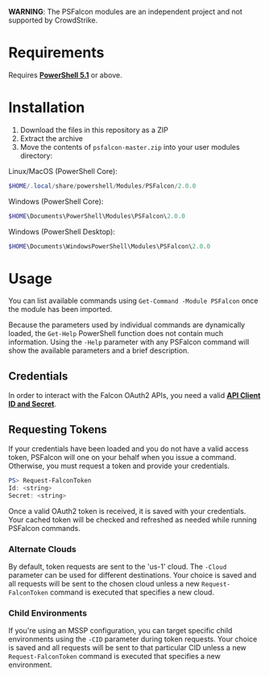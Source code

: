 **WARNING**: The PSFalcon modules are an independent project and not supported by CrowdStrike.

# Requirements
Requires **[PowerShell 5.1](https://github.com/PowerShell/PowerShell#get-powershell)** or above.

# Installation
1. Download the files in this repository as a ZIP
2. Extract the archive
3. Move the contents of `psfalcon-master.zip` into your user modules directory:

Linux/MacOS (PowerShell Core):
```powershell
$HOME/.local/share/powershell/Modules/PSFalcon/2.0.0
```
Windows (PowerShell Core):
```powershell
$HOME\Documents\PowerShell\Modules\PSFalcon\2.0.0
```
Windows (PowerShell Desktop):
```powershell
$HOME\Documents\WindowsPowerShell\Modules\PSFalcon\2.0.0
```

# Usage
You can list available commands using `Get-Command -Module PSFalcon` once the module has been imported.

Because the parameters used by individual commands are dynamically loaded, the `Get-Help` PowerShell function
does not contain much information. Using the `-Help` parameter with any PSFalcon command will show the available
parameters and a brief description.

## Credentials
In order to interact with the Falcon OAuth2 APIs, you need a valid **[API Client ID and Secret](https://falcon.crowdstrike.com/support/api-clients-and-keys)**.

## Requesting Tokens
If your credentials have been loaded and you do not have a valid access token, PSFalcon will one on your behalf
when you issue a command. Otherwise, you must request a token and provide your credentials.

```powershell
PS> Request-FalconToken
Id: <string>
Secret: <string>
```

Once a valid OAuth2 token is received, it is saved with your credentials. Your cached token will be checked
and refreshed as needed while running PSFalcon commands.

### Alternate Clouds
By default, token requests are sent to the 'us-1' cloud. The `-Cloud` parameter can be used for different
destinations. Your choice is saved and all requests will be sent to the chosen cloud unless a new
`Request-FalconToken` command is executed that specifies a new cloud.

### Child Environments
If you're using an MSSP configuration, you can target specific child environments using the `-CID` parameter
during token requests. Your choice is saved and all requests will be sent to that particular
CID unless a new `Request-FalconToken` command is executed that specifies a new environment.